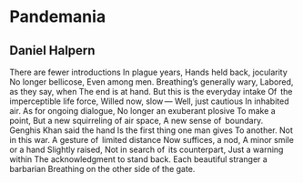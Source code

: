 # Pandemania
## Daniel Halpern
There are fewer introductions
In plague years,
Hands held back, jocularity
No longer bellicose,
Even among men.
Breathing’s generally wary,
Labored, as they say, when
The end is at hand.
But this is the everyday intake
Of   the imperceptible life force,
Willed now, slow —
Well, just cautious
In inhabited air.
As for ongoing dialogue,
No longer an exuberant plosive
To make a point,
But a new squirreling of air space,
A new sense of   boundary.
Genghis Khan said the hand
Is the first thing one man gives
To another. Not in this war.
A gesture of   limited distance
Now suffices, a nod,
A minor smile or a hand
Slightly raised,
Not in search of   its counterpart,
Just a warning within
The acknowledgment to stand back.
Each beautiful stranger a barbarian
Breathing on the other side of the gate.